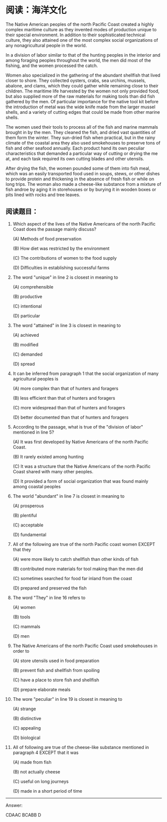 # 阅读：海洋文化

The Native American peoples of the north Pacific Coast created a highly complex maritime culture as they invented modes of production unique to their special environment. In addition to their sophisticated technical culture, they also attained one of the most complex social organizations of any nonagricultural people in the world.

In a division of labor similar to that of the hunting peoples in the interior and among foraging peoples throughout the world, the men did most of the fishing, and the women processed the catch.

Women also specialized in the gathering of the abundant shellfish that lived closer to shore. They collected oysters, crabs, sea urchins, mussels, abalone, and clams, which they could gather while remaining close to their children. The maritime life harvested by the women not only provided food, but also supplied more of the raw materials for making tools than did fish gathered by the men. Of particular importance for the native tool kit before the introduction of metal was the wide knife made from the larger mussel shells, and a variety of cutting edges that could be made from other marine shells.

The women used their tools to process all of the fish and marine mammals brought in by the men. They cleaned the fish, and dried vast quantities of them form the winter. They sun-dried fish when practical, but in the rainy climate of the coastal area they also used smokehouses to preserve tons of fish and other seafood annually. Each product hand its own peculiar characteristics that demanded a particular way of cutting or drying the me at, and each task required its own cutting blades and other utensils.

After drying the fish, the women pounded some of them into fish meal, which was an easily transported food used in soups, stews, or other dishes to provide protein and thickening in the absence of fresh fish or while on long trips. The woman also made a cheese-like substance from a mixture of fish androe by aging it in storehouses or by burying it in wooden boxes or pits lined with rocks and tree leaves.





## 阅读题目：

1. Which aspect of the lives of the Native Americans of the north Pacific Coast does the passage mainly discuss?

   (A) Methods of food preservation

   (B) How diet was restricted by the environment

   (C) The contributions of women to the food supply

   (D) Difficulties in establishing successful farms

   

2. The word "unique" in line 2 is closest in meaning to

   (A) comprehensible

   (B) productive

   (C) intentional

   (D) particular

   

3. The word "attained" in line 3 is closest in meaning to

   (A) achieved

   (B) modified

   (C) demanded

   (D) spread

   

4. It can be inferred from paragraph 1 that the social organization of many agricultural peoples is

   (A) more complex than that of hunters and foragers

   (B) less efficient than that of hunters and foragers

   (C) more widespread than that of hunters and foragers

   (D) better documented than that of hunters and foragers



5. According to the passage, what is true of the "division of labor" mentioned in line 5?

   (A) It was first developed by Native Americans of the north Pacific Coast.

   (B) It rarely existed among hunting

   (C) It was a structure that the Native Americans of the north Pacific Coast shared with many other peoples.

   (D) It provided a form of social organization that was found mainly among coastal peoples



6. The world "abundant" in line 7 is closest in meaning to

   (A) prosperous

   (B) plentiful

   (C) acceptable

   (D) fundamental



7. All of the following are true of the north Pacific coast women EXCEPT that they

   (A) were more likely to catch shellfish than other kinds of fish

   (B) contributed more materials for tool making than the men did

   (C) sometimes searched for food far inland from the coast

   (D) prepared and preserved the fish



8. The word "They" in line 16 refers to

   (A) women

   (B) tools

   (C) mammals

   (D) men



9. The Native Americans of the north Pacific Coast used smokehouses in order to

   (A) store utensils used in food preparation

   (B) prevent fish and shellfish from spoiling

   (C) have a place to store fish and shellfish

   (D) prepare elaborate meals



10. The wore "peculiar" in line 19 is closest in meaning to

    (A) strange

    (B) distinctive

    (C) appealing

    (D) biological



11. All of following are true of the cheese-like substance mentioned in paragraph 4 EXCEPT that it was

    (A) made from fish

    (B) not actually cheese

    (C) useful on long journeys

    (D) made in a short period of time









---

Answer:



CDAAC  BCABB  D

